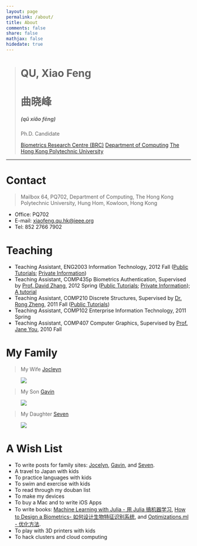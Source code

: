 ```yaml
---
layout: page
permalink: /about/
title: About
comments: false
share: false
mathjax: false
hidedate: true
---
```


> # QU, Xiao Feng
> # 曲晓峰
> ##### (qǔ xiǎo fēng)
>
> Ph.D. Candidate
>
> [Biometrics Research Centre (BRC)](http://www4.comp.polyu.edu.hk/~biometrics)
> [Department of Computing](http://www.comp.polyu.edu.hk)
> [The Hong Kong Polytechnic University](http://www.polyu.edu.hk)

---

# Contact

>    Mailbox 64, PQ702,
>    Department of Computing,
>    The Hong Kong Polytechnic University,
>    Hung Hom, Kowloon, Hong Kong

+ Office: PQ702
+ E-mail: xiaofeng.qu.hk@ieee.org
+ Tel: 852 2766 7902

# Teaching

+ Teaching Assistant, ENG2003 Information Technology, 2012 Fall (<a href="https://github.com/quxiaofeng/eng2003" target="_blank">Public Tutorials</a>; <a href="https://bitbucket.org/quxiaofeng/eng2003" target="_blank">Private Information</a>)
+ Teaching Assistant, COMP435p Biometrics Authentication, Supervised by [Prof. David Zhang](http://www4.comp.polyu.edu.hk/~csdzhang/), 2012 Spring (<a href="https://github.com/quxiaofeng/COMP435p" target="_blank">Public Tutorials</a>; <a href="https://bitbucket.org/quxiaofeng/comp435p" target="_blank">Private Information</a>); <a href="http://COMP435p.tk">A tutorial</a>
+ Teaching Assistant, COMP210 Discrete Structures, Supervised by <a href="http://www.cas.mcmaster.ca/~rzheng/">Dr. Rong Zheng</a>, 2011 Fall (<a href="https://github.com/quxiaofeng/comp210tut" target="_blank">Public Tutorials</a>)
+ Teaching Assistant, COMP102 Enterprise Information Technology, 2011 Spring
+ Teaching Assistant, COMP407 Computer Graphics, Supervised by [Prof. Jane You](http://www4.comp.polyu.edu.hk/~csyjia/profile_JaneYou.pdf), 2010 Fall


# My Family

> My Wife [Jocleyn](http://www.jocelynzhu.tk)

<figure><img src="{{ site.url }}/images/jocelynzhu-240x240.jpg" /></figure>

> My Son [Gavin](http://www.gavinqu.tk)

<figure><img src="{{ site.url }}/images/gavinqu-436x240.jpg" /></figure>

> My Daughter [Seven](http://www.sevenqu.tk)

<figure><img src="{{ site.url }}/images/sevenqu-240x240.jpg" /></figure>

# A Wish List

+ To write posts for family sites: [Jocelyn](http://www.jocelynzhu.tk), [Gavin](http://www.gavinqu.tk), and [Seven](http://www.sevenqu.tk).
+ A travel to Japan with kids
+ To practice languages with kids
+ To swim and exercise with kids
+ To read through my douban list
+ To make my devices
+ To buy a Mac and to write iOS Apps
+ To write books: [Machine Learning with Julia - 用 Julia 搞机器学习](http://www.zhuyingtai.ml), [How to Design a Biometrics- 如何设计生物特征识别系统](http://www.quxiaofeng.me/how-to-design-a-biometric-system), and [Optimizations.ml - 优化方法](http://www.optimizations.ml).
+ To play with 3D printers with kids
+ To hack clusters and cloud computing